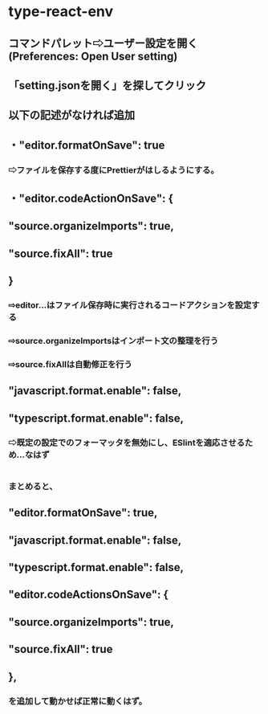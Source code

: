 # type-react-env

## コマンドパレット⇨ユーザー設定を開く(Preferences: Open User setting)
## 「setting.jsonを開く」を探してクリック

## 以下の記述がなければ追加
## ・"editor.formatOnSave": true
### ⇨ファイルを保存する度にPrettierがはしるようにする。

## ・"editor.codeActionOnSave": {
##    "source.organizeImports": true,
##    "source.fixAll": true 
## }
### ⇨editor...はファイル保存時に実行されるコードアクションを設定する
### ⇨source.organizeImportsはインポート文の整理を行う
### ⇨source.fixAllは自動修正を行う
##    "javascript.format.enable": false,
##    "typescript.format.enable": false,
### ⇨既定の設定でのフォーマッタを無効にし、ESlintを適応させるため...なはず
#
### まとめると、
##   "editor.formatOnSave": true,
##    "javascript.format.enable": false,
##    "typescript.format.enable": false,
##    "editor.codeActionsOnSave": {
##        "source.organizeImports": true,
##        "source.fixAll": true
##    },
### を追加して動かせば正常に動くはず。